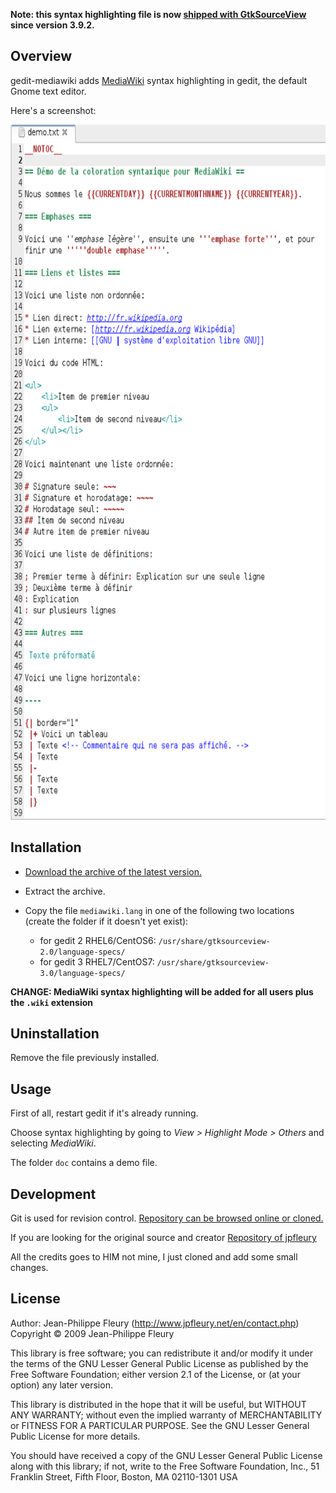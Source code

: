 **Note: this syntax highlighting file is now [shipped with GtkSourceView](https://git.gnome.org/browse/gtksourceview/commit/?id=db965e3a) since version 3.9.2.**

## Overview

gedit-mediawiki adds [MediaWiki](http://meta.wikimedia.org/wiki/Help:Editing) syntax highlighting in gedit, the default Gnome text editor.

Here's a screenshot:

<img src="https://raw.githubusercontent.com/jagzph/gedit-mediawiki/master/doc/exemple1.png" width="685" height="1112" alt="MediaWiki syntax highlighting in gedit." />

## Installation

- [Download the archive of the latest version.](https://github.com/jagzph/gedit-mediawiki/archive/master.zip)

- Extract the archive.

- Copy the file `mediawiki.lang` in one of the following two locations (create the folder if it doesn't yet exist):

	- for gedit 2 RHEL6/CentOS6: `/usr/share/gtksourceview-2.0/language-specs/`
	- for gedit 3 RHEL7/CentOS7: `/usr/share/gtksourceview-3.0/language-specs/`

**CHANGE: MediaWiki syntax highlighting will be added for all users plus the `.wiki` extension**

## Uninstallation

Remove the file previously installed.

## Usage

First of all, restart gedit if it's already running.

Choose syntax highlighting by going to *View > Highlight Mode > Others* and selecting *MediaWiki*.

The folder `doc` contains a demo file.

## Development

Git is used for revision control. [Repository can be browsed online or cloned.](https://github.com/jagzph/gedit-mediawiki)

If you are looking for the original source and creator [Repository of jpfleury](https://github.com/jpfleury/gedit-mediawiki)

All the credits goes to HIM not mine, I just cloned and add some small changes.

## License

Author: Jean-Philippe Fleury (<http://www.jpfleury.net/en/contact.php>)  
Copyright © 2009 Jean-Philippe Fleury

This library is free software; you can redistribute it and/or
modify it under the terms of the GNU Lesser General Public
License as published by the Free Software Foundation; either
version 2.1 of the License, or (at your option) any later version.

This library is distributed in the hope that it will be useful,
but WITHOUT ANY WARRANTY; without even the implied warranty of
MERCHANTABILITY or FITNESS FOR A PARTICULAR PURPOSE.  See the GNU
Lesser General Public License for more details.

You should have received a copy of the GNU Lesser General Public
License along with this library; if not, write to the Free Software
Foundation, Inc., 51 Franklin Street, Fifth Floor, Boston, MA  02110-1301  USA
